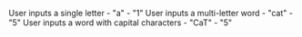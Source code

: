 User inputs a single letter - "a" - "1"
User inputs a multi-letter word - "cat" - "5"
User inputs a word with capital characters - "CaT" - "5"
